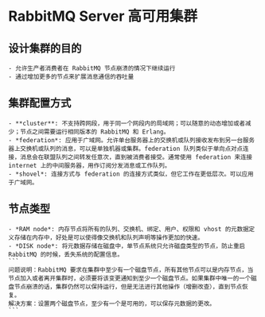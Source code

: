# RabbitMQ Server 高可用集群

## 设计集群的目的
	- 允许生产者消费者在 RabbitMQ 节点崩溃的情况下继续运行
	- 通过增加更多的节点来扩展消息通信的吞吐量

## 集群配置方式
	- **cluster**: 不支持跨网段，用于同一个网段内的局域网；可以随意的动态增加或者减少；节点之间需要运行相同版本的 RabbitMQ 和 Erlang。
	- *federation*: 应用于广域网。允许单台服务器上的交换机或队列接收发布到另一台服务器上交换机或队列的消息，可以是单独机器或集群。federation 队列类似于单向点对点连接，消息会在联盟队列之间转发任意次，直到被消费者接受。通常使用 federation 来连接 internet 上的中间服务器，用作订阅分发消息或工作队列。
	- *shovel*: 连接方式与 federation 的连接方式类似，但它工作在更低层次。可以应用于广域网。

## 节点类型
	- *RAM node*: 内存节点将所有的队列、交换机、绑定、用户、权限和 vhost 的元数据定义存储在内存中，好处是可以使得像交换机和队列声明等操作更加的快速。
	- *DISK node*: 将元数据存储在磁盘中，单节点系统只允许磁盘类型的节点，防止重启 RabbitMQ 的时候，丢失系统的配置信息。
	```
	问题说明：RabbitMQ 要求在集群中至少有一个磁盘节点，所有其他节点可以是内存节点，当节点加入或者离开集群时，必须要将该变更通知到至少一个磁盘节点。如果集群中唯一的一个磁盘节点崩溃的话，集群仍然可以保持运行，但是无法进行其他操作（增删改查），直到节点恢复。
    解决方案：设置两个磁盘节点，至少有一个是可用的，可以保存元数据的更改。
	```
